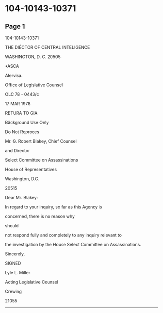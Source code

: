 # 104-10143-10371

## Page 1

104-10143-10371

THE DIÉCTOR OF CENTRAL INTELIGENCE

WASHINGTON, D. C. 20505

•ASCA

Alervisa.

Office of Legislative Counsel

OLC 78 - 0443/c

17 MAR 1978

RETURA TO GIA

Bäckground Use Only

Do Not Reproces

Mr. G. Robert Blakey, Chief Counsel

and Director

Select Committee on Assassinations

House of Representatives

Washington, D.C.

20515

Dear Mr. Blakey:

In regard to your inquiry, so far as this Agency is

concerned, there is no reason why

should

not respond fully and completely to any inquiry relevant to

the investigation by the House Select Committee on Assassinations.

Sincerely,

SIGNED

Lyle L. Miller

Acting Legislative Counsel

Crewing

21055

---

